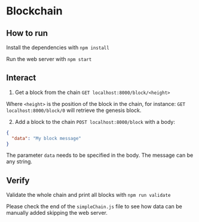 # Blockchain

## How to run

Install the dependencies with `npm install`

Run the web server with `npm start`

## Interact

1. Get a block from the chain `GET localhost:8000/block/<height>`

Where `<height>` is the position of the block in the chain, for instance: `GET localhost:8000/block/0` will retrieve the genesis block.

2. Add a block to the chain `POST localhost:8000/block` with a body:

```json
{
  "data": "My block message"
}
```

The parameter `data` needs to be specified in the body. The message can be any string.

## Verify

Validate the whole chain and print all blocks with `npm run validate`

Please check the end of the `simpleChain.js` file to see how data can be manually added skipping the web server.
